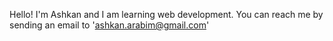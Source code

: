 Hello! I'm Ashkan and I am learning web development.
You can reach me by sending an email to 'ashkan.arabim@gmail.com'
